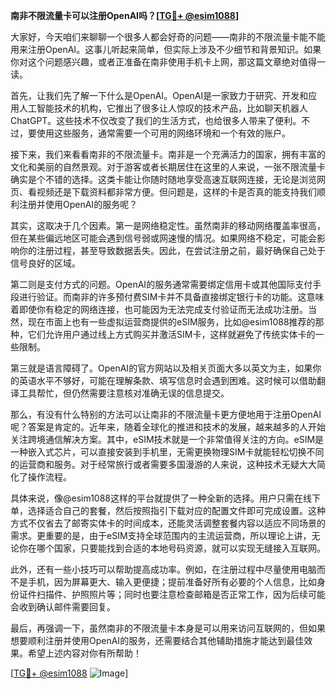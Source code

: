 **南非不限流量卡可以注册OpenAI吗？[[TG💪+ @esim1088](https://t.me/s/esim1088)]**

大家好，今天咱们来聊聊一个很多人都会好奇的问题——南非的不限流量卡能不能用来注册OpenAI。这事儿听起来简单，但实际上涉及不少细节和背景知识。如果你对这个问题感兴趣，或者正准备在南非使用手机卡上网，那这篇文章绝对值得一读。

首先，让我们先了解一下什么是OpenAI。OpenAI是一家致力于研究、开发和应用人工智能技术的机构，它推出了很多让人惊叹的技术产品，比如聊天机器人ChatGPT。这些技术不仅改变了我们的生活方式，也给很多人带来了便利。不过，要使用这些服务，通常需要一个可用的网络环境和一个有效的账户。

接下来，我们来看看南非的不限流量卡。南非是一个充满活力的国家，拥有丰富的文化和美丽的自然景观。对于游客或者长期居住在这里的人来说，一张不限流量卡确实是个不错的选择。这类卡能让你随时随地享受高速互联网连接，无论是浏览网页、看视频还是下载资料都非常方便。但问题是，这样的卡是否真的能支持我们顺利注册并使用OpenAI的服务呢？

其实，这取决于几个因素。第一是网络稳定性。虽然南非的移动网络覆盖率很高，但在某些偏远地区可能会遇到信号弱或网速慢的情况。如果网络不稳定，可能会影响你的注册过程，甚至导致数据丢失。因此，在尝试注册之前，最好确保自己处于信号良好的区域。

第二则是支付方式的问题。OpenAI的服务通常需要绑定信用卡或其他国际支付手段进行验证。而南非的许多预付费SIM卡并不具备直接绑定银行卡的功能。这意味着即使你有稳定的网络连接，也可能因为无法完成支付验证而无法成功注册。当然，现在市面上也有一些虚拟运营商提供的eSIM服务，比如@esim1088推荐的那种，它们允许用户通过线上方式购买并激活SIM卡，这样就避免了传统实体卡的一些限制。

第三就是语言障碍了。OpenAI的官方网站以及相关页面大多以英文为主，如果你的英语水平不够好，可能在理解条款、填写信息时会遇到困难。这时候可以借助翻译工具帮忙，但仍然需要注意核对准确无误的信息提交。

那么，有没有什么特别的方法可以让南非的不限流量卡更方便地用于注册OpenAI呢？答案是肯定的。近年来，随着全球化的推进和技术的发展，越来越多的人开始关注跨境通信解决方案。其中，eSIM技术就是一个非常值得关注的方向。eSIM是一种嵌入式芯片，可以直接安装到手机里，无需更换物理SIM卡就能轻松切换不同的运营商和服务。对于经常旅行或者需要多国漫游的人来说，这种技术无疑大大简化了操作流程。

具体来说，像@esim1088这样的平台就提供了一种全新的选择。用户只需在线下单，选择适合自己的套餐，然后按照指引下载对应的配置文件即可完成设置。这种方式不仅省去了邮寄实体卡的时间成本，还能灵活调整套餐内容以适应不同场景的需求。更重要的是，由于eSIM支持全球范围内的主流运营商，所以理论上讲，无论你在哪个国家，只要能找到合适的本地号码资源，就可以实现无缝接入互联网。

此外，还有一些小技巧可以帮助提高成功率。例如，在注册过程中尽量使用电脑而不是手机，因为屏幕更大、输入更便捷；提前准备好所有必要的个人信息，比如身份证件扫描件、护照照片等；同时也要注意检查邮箱是否正常工作，因为后续可能会收到确认邮件需要回复。

最后，再强调一下，虽然南非的不限流量卡本身是可以用来访问互联网的，但如果想要顺利注册并使用OpenAI的服务，还需要结合其他辅助措施才能达到最佳效果。希望上述内容对你有所帮助！

[[TG💪+ @esim1088](https://t.me/s/esim1088) ![Image](https://i.postimg.cc/4NQfJmqS/Snipaste-2025-05-13-00-14-12.png)]